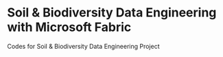 # Soil & Biodiversity Data Engineering with Microsoft Fabric
Codes for Soil &amp; Biodiversity Data Engineering Project
